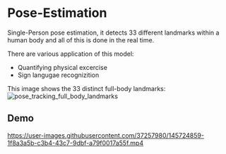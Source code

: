 # Pose-Estimation

Single-Person pose estimation, it detects 33 different landmarks within a human body and all of this is done in the real time.


There are various application of this model:

  * Quantifying physical excercise
  * Sign langugae recognizition
  
This image shows the 33 distinct full-body landmarks:
![pose_tracking_full_body_landmarks](https://user-images.githubusercontent.com/37257980/145724828-3a30303b-cd1f-46a4-b598-badba049796a.png)

## Demo


https://user-images.githubusercontent.com/37257980/145724859-1f8a3a5b-c3b4-43c7-9dbf-a79f0017a55f.mp4

